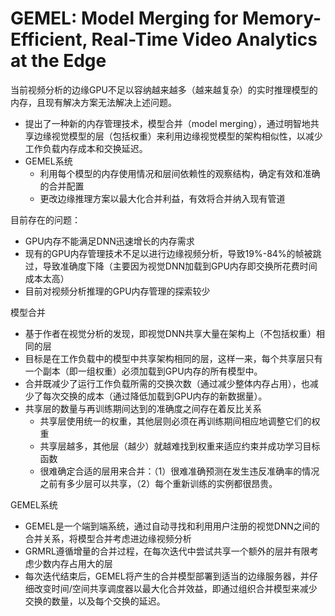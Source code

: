 # GEMEL: Model Merging for Memory-Efficient, Real-Time Video Analytics at the Edge

当前视频分析的边缘GPU不足以容纳越来越多（越来越复杂）的实时推理模型的内存，且现有解决方案无法解决上述问题。

- 提出了一种新的内存管理技术，模型合并（model merging），通过明智地共享边缘视觉模型的层（包括权重）来利用边缘视觉模型的架构相似性，以减少工作负载内存成本和交换延迟。
- GEMEL系统
  - 利用每个模型的内存使用情况和层间依赖性的观察结构，确定有效和准确的合并配置
  - 更改边缘推理方案以最大化合并利益，有效将合并纳入现有管道

目前存在的问题：

- GPU内存不能满足DNN迅速增长的内存需求
- 现有的GPU内存管理技术不足以进行边缘视频分析，导致19%-84%的帧被跳过，导致准确度下降（主要因为视觉DNN加载到GPU内存即交换所花费时间成本太高）
- 目前对视频分析推理的GPU内存管理的探索较少

模型合并

- 基于作者在视觉分析的发现，即视觉DNN共享大量在架构上（不包括权重）相同的层
- 目标是在工作负载中的模型中共享架构相同的层，这样一来，每个共享层只有一个副本（即一组权重）必须加载到GPU内存的所有模型中。
- 合并既减少了运行工作负载所需的交换次数（通过减少整体内存占用），也减少了每次交换的成本（通过降低加载到GPU内存的新数据量）。
- 共享层的数量与再训练期间达到的准确度之间存在着反比关系
  - 共享层使用统一的权重，其他层则必须在再训练期间相应地调整它们的权重
  - 共享层越多，其他层（越少）就越难找到权重来适应约束并成功学习目标函数
  - 很难确定合适的层用来合并：（1）很难准确预测在发生违反准确率的情况之前有多少层可以共享，（2）每个重新训练的实例都很昂贵。

GEMEL系统

- GEMEL是一个端到端系统，通过自动寻找和利用用户注册的视觉DNN之间的合并关系，将模型合并考虑进边缘视频分析
- GRMRL遵循增量的合并过程，在每次迭代中尝试共享一个额外的层并有限考虑少数内存占用大的层
- 每次迭代结束后，GEMEL将产生的合并模型部署到适当的边缘服务器，并仔细改变时间/空间共享调度器以最大化合并效益，即通过组织合并模型来减少交换的数量，以及每个交换的延迟。

